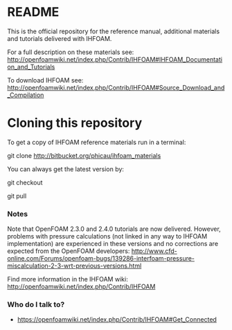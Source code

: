 # README #

This is the official repository for the reference manual, additional materials and tutorials delivered with IHFOAM.

For a full description on these materials see:
http://openfoamwiki.net/index.php/Contrib/IHFOAM#IHFOAM_Documentation_and_Tutorials

To download IHFOAM see:
http://openfoamwiki.net/index.php/Contrib/IHFOAM#Source_Download_and_Compilation

# Cloning this repository #

To get a copy of IHFOAM reference materials run in a terminal:

git clone http://bitbucket.org/phicau/ihfoam_materials

You can always get the latest version by:

git checkout

git pull

### Notes ###

Note that OpenFOAM 2.3.0 and 2.4.0 tutorials are now delivered. However, problems with pressure calculations (not linked in any way to IHFOAM implementation) are experienced in these versions and no corrections are expected from the OpenFOAM developers: http://www.cfd-online.com/Forums/openfoam-bugs/139286-interfoam-pressure-miscalculation-2-3-wrt-previous-versions.html

Find more information in the IHFOAM wiki:
http://openfoamwiki.net/index.php/Contrib/IHFOAM

### Who do I talk to? ###

* https://openfoamwiki.net/index.php/Contrib/IHFOAM#Get_Connected